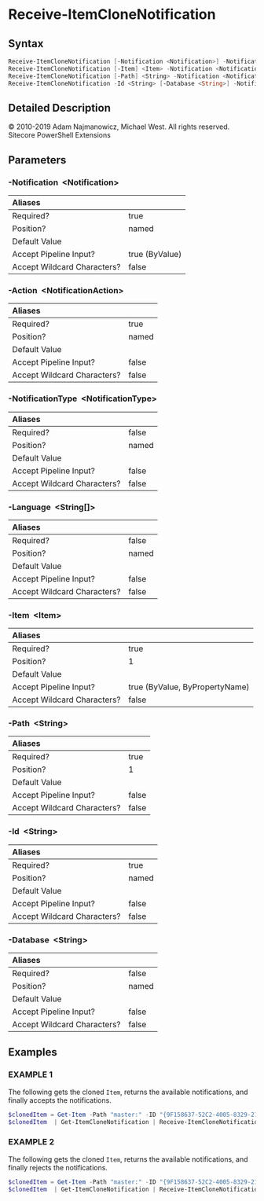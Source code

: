 # Receive-ItemCloneNotification

## Syntax

```powershell
Receive-ItemCloneNotification [-Notification <Notification>] -Notification <Notification> -Action <None | Accept | Reject | Dismiss> [-NotificationType <Notification | ChildCreatedNotification | FieldChangedNotification | FirstVersionAddedNotification | ItemMovedChildCreatedNotification | ItemMovedChildRemovedNotification | ItemMovedNotification | ItemTreeMovedNotification | ItemVersionNotification | OriginalItemChangedTemplateNotification | VersionAddedNotification>] [-Language <String[]>]
Receive-ItemCloneNotification [-Item] <Item> -Notification <Notification> -Action <None | Accept | Reject | Dismiss> [-NotificationType <Notification | ChildCreatedNotification | FieldChangedNotification | FirstVersionAddedNotification | ItemMovedChildCreatedNotification | ItemMovedChildRemovedNotification | ItemMovedNotification | ItemTreeMovedNotification | ItemVersionNotification | OriginalItemChangedTemplateNotification | VersionAddedNotification>] [-Language <String[]>]
Receive-ItemCloneNotification [-Path] <String> -Notification <Notification> -Action <None | Accept | Reject | Dismiss> [-NotificationType <Notification | ChildCreatedNotification | FieldChangedNotification | FirstVersionAddedNotification | ItemMovedChildCreatedNotification | ItemMovedChildRemovedNotification | ItemMovedNotification | ItemTreeMovedNotification | ItemVersionNotification | OriginalItemChangedTemplateNotification | VersionAddedNotification>] [-Language <String[]>]
Receive-ItemCloneNotification -Id <String> [-Database <String>] -Notification <Notification> -Action <None | Accept | Reject | Dismiss> [-NotificationType <Notification | ChildCreatedNotification | FieldChangedNotification | FirstVersionAddedNotification | ItemMovedChildCreatedNotification | ItemMovedChildRemovedNotification | ItemMovedNotification | ItemTreeMovedNotification | ItemVersionNotification | OriginalItemChangedTemplateNotification | VersionAddedNotification>] [-Language <String[]>]
```

## Detailed Description

© 2010-2019 Adam Najmanowicz, Michael West. All rights reserved. Sitecore PowerShell Extensions

## Parameters

### -Notification  &lt;Notification&gt;

| Aliases |  |
| :--- | :--- |
| Required? | true |
| Position? | named |
| Default Value |  |
| Accept Pipeline Input? | true \(ByValue\) |
| Accept Wildcard Characters? | false |

### -Action  &lt;NotificationAction&gt;

| Aliases |  |
| :--- | :--- |
| Required? | true |
| Position? | named |
| Default Value |  |
| Accept Pipeline Input? | false |
| Accept Wildcard Characters? | false |

### -NotificationType  &lt;NotificationType&gt;

| Aliases |  |
| :--- | :--- |
| Required? | false |
| Position? | named |
| Default Value |  |
| Accept Pipeline Input? | false |
| Accept Wildcard Characters? | false |

### -Language  &lt;String\[\]&gt;

| Aliases |  |
| :--- | :--- |
| Required? | false |
| Position? | named |
| Default Value |  |
| Accept Pipeline Input? | false |
| Accept Wildcard Characters? | false |

### -Item  &lt;Item&gt;

| Aliases |  |
| :--- | :--- |
| Required? | true |
| Position? | 1 |
| Default Value |  |
| Accept Pipeline Input? | true \(ByValue, ByPropertyName\) |
| Accept Wildcard Characters? | false |

### -Path  &lt;String&gt;

| Aliases |  |
| :--- | :--- |
| Required? | true |
| Position? | 1 |
| Default Value |  |
| Accept Pipeline Input? | false |
| Accept Wildcard Characters? | false |

### -Id  &lt;String&gt;

| Aliases |  |
| :--- | :--- |
| Required? | true |
| Position? | named |
| Default Value |  |
| Accept Pipeline Input? | false |
| Accept Wildcard Characters? | false |

### -Database  &lt;String&gt;

| Aliases |  |
| :--- | :--- |
| Required? | false |
| Position? | named |
| Default Value |  |
| Accept Pipeline Input? | false |
| Accept Wildcard Characters? | false |

## Examples

### EXAMPLE 1

The following gets the cloned `Item`, returns the available notifications, and finally accepts the notifications.

```powershell
$clonedItem = Get-Item -Path "master:" -ID "{9F158637-52C2-4005-8329-21527685CB71}"
$clonedItem  | Get-ItemCloneNotification | Receive-ItemCloneNotification -Action Accept
```

### EXAMPLE 2

The following gets the cloned `Item`, returns the available notifications, and finally rejects the notifications.

```powershell
$clonedItem = Get-Item -Path "master:" -ID "{9F158637-52C2-4005-8329-21527685CB71}"
$clonedItem  | Get-ItemCloneNotification | Receive-ItemCloneNotification -Action Reject
```
